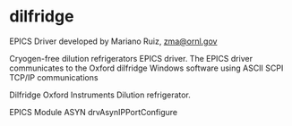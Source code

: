 # dilfridge
EPICS Driver developed by Mariano Ruiz, zma@ornl.gov

Cryogen-free dilution refrigerators EPICS driver.
The EPICS driver communicates to the Oxford dilfridge Windows software using ASCII SCPI TCP/IP communications

Dilfridge Oxford Instruments Dilution refrigerator. 


EPICS Module ASYN drvAsynIPPortConfigure
